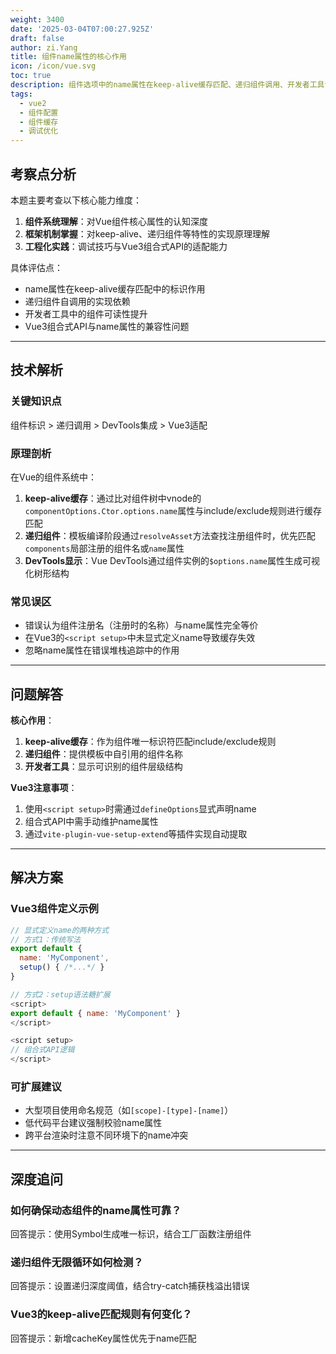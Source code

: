 ```yaml
---
weight: 3400
date: '2025-03-04T07:00:27.925Z'
draft: false
author: zi.Yang
title: 组件name属性的核心作用
icon: /icon/vue.svg
toc: true
description: 组件选项中的name属性在keep-alive缓存匹配、递归组件调用、开发者工具调试等方面分别起到什么关键作用？Vue3中name属性的使用有哪些注意事项？
tags:
  - vue2
  - 组件配置
  - 组件缓存
  - 调试优化
---
```




## 考察点分析

本题主要考查以下核心能力维度：

1. **组件系统理解**：对Vue组件核心属性的认知深度
2. **框架机制掌握**：对keep-alive、递归组件等特性的实现原理理解
3. **工程化实践**：调试技巧与Vue3组合式API的适配能力

具体评估点：

- name属性在keep-alive缓存匹配中的标识作用
- 递归组件自调用的实现依赖
- 开发者工具中的组件可读性提升
- Vue3组合式API与name属性的兼容性问题

---

## 技术解析

### 关键知识点

组件标识 > 递归调用 > DevTools集成 > Vue3适配

### 原理剖析

在Vue的组件系统中：

1. **keep-alive缓存**：通过比对组件树中vnode的`componentOptions.Ctor.options.name`属性与include/exclude规则进行缓存匹配
2. **递归组件**：模板编译阶段通过`resolveAsset`方法查找注册组件时，优先匹配`components`局部注册的组件名或`name`属性
3. **DevTools显示**：Vue DevTools通过组件实例的`$options.name`属性生成可视化树形结构

### 常见误区

- 错误认为组件注册名（注册时的名称）与name属性完全等价
- 在Vue3的`<script setup>`中未显式定义name导致缓存失效
- 忽略name属性在错误堆栈追踪中的作用

---

## 问题解答

**核心作用**：

1. **keep-alive缓存**：作为组件唯一标识符匹配include/exclude规则
2. **递归组件**：提供模板中自引用的组件名称
3. **开发者工具**：显示可识别的组件层级结构

**Vue3注意事项**：

1. 使用`<script setup>`时需通过`defineOptions`显式声明name
2. 组合式API中需手动维护name属性
3. 通过`vite-plugin-vue-setup-extend`等插件实现自动提取

---

## 解决方案

### Vue3组件定义示例

```javascript
// 显式定义name的两种方式
// 方式1：传统写法
export default {
  name: 'MyComponent',
  setup() { /*...*/ }
}

// 方式2：setup语法糖扩展
<script>
export default { name: 'MyComponent' }
</script>

<script setup>
// 组合式API逻辑
</script>
```

### 可扩展建议

- 大型项目使用命名规范（如`[scope]-[type]-[name]`）
- 低代码平台建议强制校验name属性
- 跨平台渲染时注意不同环境下的name冲突

---

## 深度追问

### 如何确保动态组件的name属性可靠？

回答提示：使用Symbol生成唯一标识，结合工厂函数注册组件

### 递归组件无限循环如何检测？

回答提示：设置递归深度阈值，结合try-catch捕获栈溢出错误

### Vue3的keep-alive匹配规则有何变化？

回答提示：新增cacheKey属性优先于name匹配
